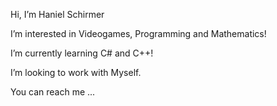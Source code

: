Hi, I’m Haniel Schirmer

I’m interested in Videogames, Programming and Mathematics!

I’m currently learning C# and C++!

I’m looking to work with Myself.

You can reach me ...

<!---
Hanielson/Hanielson is a ✨ special ✨ repository because its `README.md` (this file) appears on your GitHub profile.
You can click the Preview link to take a look at your changes.
--->
